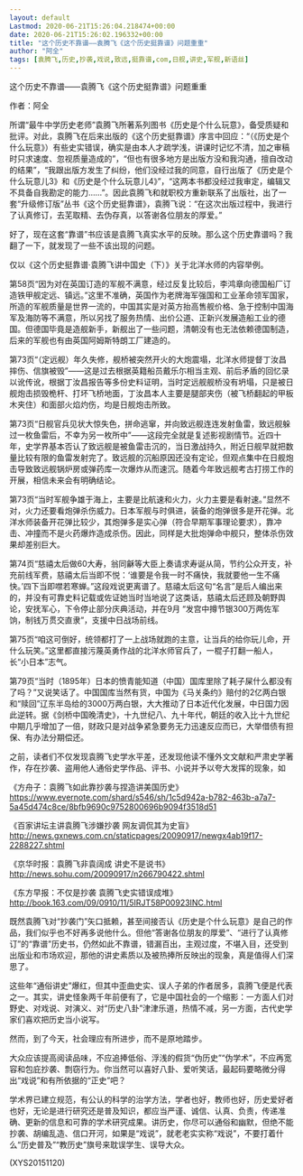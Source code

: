 ```yaml
---
layout: default
Lastmod: 2020-06-21T15:26:04.218474+00:00
date: 2020-06-21T15:26:02.196332+00:00
title: "这个历史不靠谱——袁腾飞《这个历史挺靠谱》问题重重"
author: "阿全"
tags: [袁腾飞,历史,抄袭,戏说,致远,挺靠谱,com,日舰,讲史,军舰,新语丝]
---
```


这个历史不靠谱——袁腾飞《这个历史挺靠谱》问题重重

作者：阿全

所谓“最牛中学历史老师”袁腾飞所著系列图书《历史是个什么玩意》，备受质疑和批评。对此，袁腾飞在后来出版的《这个历史挺靠谱》序言中回应：“（《历史是个什么玩意》）有些史实错误，确实是由本人才疏学浅，讲课时记忆不清，加之审稿时只求速度、忽视质量造成的”，“但也有很多地方是出版方没和我沟通，擅自改动的结果”，“我跟出版方发生了纠纷，他们没经过我的同意，自行出版了《历史是个什么玩意儿3》和《历史是个什么玩意儿4》”，“这两本书都没经过我审定，编辑又不具备自我勘定的能力……”。因此袁腾飞和就职校方重新联系了出版社，出了一套“升级修订版”丛书《这个历史挺靠谱》，袁腾飞说：“在这次出版过程中，我进行了认真修订，去芜取精、去伪存真，以答谢各位朋友的厚爱。”

好了，现在这套“靠谱”书应该是袁腾飞真实水平的反映。那么这个历史靠谱吗？我翻了一下，就发现了一些不该出现的问题。

仅以《这个历史挺靠谱·袁腾飞讲中国史（下）》关于北洋水师的内容举例。

第58页“因为对在英国订造的军舰不满意，经过反复比较后，李鸿章向德国船厂订造铁甲舰定远、镇远。”这里不准确，英国作为老牌海军强国和工业革命领军国家，所造的军舰质量是世界一流的，中国其实是对英方抬高售舰价格、急于控制中国海军及海防等不满意，所以另找了服务热情、出价公道、正新兴发展造船工业的德国。但德国毕竟是造舰新手，新舰出了一些问题，清朝没有也无法依赖德国制造，后来的军舰也有由英国阿姆斯特朗工厂建造的。

第73页“（定远舰）年久失修，舰桥被突然开火的大炮震塌，北洋水师提督丁汝昌摔伤、信旗被毁”——这是过去根据英籍船员戴乐尓相当主观、前后矛盾的回忆录以讹传讹，根据丁汝昌报告等多份史料证明，当时定远舰舰桥没有坍塌，只是被日舰炮击损毁桅杆、打坏飞桥地面，丁汝昌本人主要是腿部夹伤（被飞桥翻起的甲板木夹住）和面部火焰灼伤，均是日舰炮击所致。

第73页“日舰官兵见状大惊失色，拼命逃窜，并向致远舰连连发射鱼雷，致远舰躲过一枚鱼雷后，不幸为另一枚所中”——这段完全就是复述影视剧情节。近四十年，史学界基本否认了致远舰是被鱼雷击沉的，当日激战持久，附近日舰早就把数量比较有限的鱼雷发射完了。致远舰的沉船原因还没有定论，但观点集中在日舰炮击导致致远舰锅炉房或弹药库一次爆炸从而速沉。随着今年致远舰考古打捞工作的开展，相信未来会有明确结论。

第73页“当时军舰争雄于海上，主要是比航速和火力，火力主要是看射速。”显然不对，火力还要看炮弹杀伤威力。日本军舰与时俱进，装备的炮弹很多是开花弹。北洋水师装备开花弹比较少，其炮弹多是实心弹（符合早期军事理论要求），靠冲击、冲撞而不是火药爆炸造成杀伤。因此，同样是大批炮弹命中舰只，整体杀伤效果却差别巨大。

第74页“慈禧太后做60大寿，翁同龢等大臣上奏请求寿诞从简，节约公众开支，补充前线军费，慈禧太后当即不悦：‘谁要是令我一时不痛快，我就要他一生不痛快。’四下当即噤若寒蝉。”这段戏说更离谱了。慈禧太后这句“名言”是后人编出来的，并没有可靠史料记载或佐证她当时当地说了这类话，慈禧太后还顾及朝野舆论，安抚军心，下令停止部分庆典活动，并在9月 “发宫中撙节银300万两佐军饷，制钱万贯交直隶”，支援中日战场前线。

第75页“咱这可倒好，统领都打了一上战场就跑的主意，让当兵的给你玩儿命，开什么玩笑。”这里都直接污蔑英勇作战的北洋水师官兵了，一棍子打翻一船人，长“小日本”志气。

第79页“当时（1895年）日本的愤青能知道（中国）国库里除了耗子屎什么都没有了吗？”又说笑话了。中国国库当然有货，中国为《马关条约》赔付的2亿两白银和“赎回”辽东半岛给的3000万两白银，大大推动了日本近代化发展，中日国力因此逆转。据《剑桥中国晚清史》，十九世纪八、九十年代，朝廷的收入比十九世纪中期几乎增加了一倍，财政只是对战争紧急要务无力迅速反应而已，大举借债有担保、有办法分期偿还。

之前，读者们不仅发现袁腾飞史学水平差，还发现他读不懂外文文献和严肃史学著作，存在抄袭、盗用他人通俗史学作品、评书、小说并予以夸大发挥的现象，如

《方舟子：袁腾飞如此靠抄袭与捏造讲美国历史》　　https://www.evernote.com/shard/s546/sh/1c5d942a-b782-463b-a7a7-5a45d474c8ce/8bfb9690c9752800696b9094f3518d51

《百家讲坛主讲袁腾飞涉嫌抄袭 网友调侃其为史盲》　　http://news.gxnews.com.cn/staticpages/20090917/newgx4ab19f17-2288227.shtml

《京华时报：袁腾飞非袁阔成 讲史不是说书》　　http://news.sohu.com/20090917/n266790422.shtml

《东方早报：不仅是抄袭 袁腾飞史实错误成堆》　　http://book.163.com/09/0910/11/5IRJT58P00923INC.html

既然袁腾飞对“抄袭门”矢口抵赖，甚至间接否认《历史是个什么玩意》是自己的作品，我们似乎也不好再多说他什么。但他“答谢各位朋友的厚爱”、“进行了认真修订”的“靠谱”历史书，仍然如此不靠谱，错漏百出，主观过度，不堪入目，还受到出版业和市场欢迎，那他的讲史素质以及被热捧所反映出的现象，真是值得人们深思了。

这些年“通俗讲史”爆红，但其中歪曲史实、误人子弟的作者居多，袁腾飞便是代表之一。其实，讲史怪象两千年前便有了，它是中国社会的一个缩影：一方面人们对野史、对戏说、对演义、对“历史八卦”津津乐道，热情不减，另一方面，古代史学家们喜欢把历史当小说写。

然而，到了今天，社会理应有所进步，而不是原地踏步。

大众应该提高阅读品味，不应追捧低俗、浮浅的假货“伪历史”“伪学术”，不应再宽容和包庇抄袭、剽窃行为。你当然可以喜好八卦、爱听笑话，最起码要略微分得出“戏说”和有所依据的“正史”吧？

学术界已建立规范，有公认的科学的治学方法，学者也好，教师也好，历史爱好者也好，无论是进行研究还是普及知识，都应当严谨、诚信、认真、负责，传递准确、更新的信息和可靠的学术研究成果。讲历史，你尽可以通俗和幽默，但绝不能抄袭、胡编乱造、信口开河，如果是“戏说”，就老老实实称“戏说”，不要打着什么“历史普及”“教历史”旗号来耽误学生、误导大众。

(XYS20151120)

